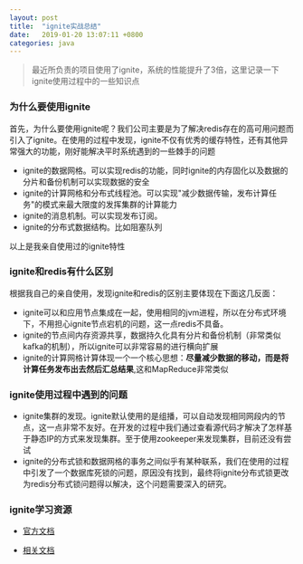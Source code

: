 ```yaml
---
layout: post
title:  "ignite实战总结"
date:	2019-01-20 13:07:11 +0800
categories: java
---
```


> 最近所负责的项目使用了ignite，系统的性能提升了3倍，这里记录一下ignite使用过程中的一些知识点

### 为什么要使用ignite

 首先，为什么要使用ignite呢？我们公司主要是为了解决redis存在的高可用问题而引入了ignite。在使用的过程中发现，ignite不仅有优秀的缓存特性，还有其他异常强大的功能，刚好能解决平时系统遇到的一些棘手的问题

* ignite的数据网格。可以实现redis的功能，同时ignite的内存固化以及数据的分片和备份机制可以实现数据的安全
* ignite的计算网格和分布式线程池。可以实现"减少数据传输，发布计算任务"的模式来最大限度的发挥集群的计算能力
* ignite的消息机制。可以实现发布订阅。
* ignite的分布式数据结构。比如阻塞队列

以上是我亲自使用过的ignite特性

### ignite和redis有什么区别

 根据我自己的亲自使用，发现ignite和redis的区别主要体现在下面这几反面：

 * ignite可以和应用节点集成在一起，使用相同的jvm进程，所以在分布式环境下，不用担心ignite节点宕机的问题，这一点redis不具备。
 * ignite的节点间内存资源共享，数据持久化具有分片和备份机制（非常类似kafka的机制），所以ignite可以非常容易的进行横向扩展
 * ignite的计算网格计算体现一个一个核心思想：**尽量减少数据的移动，而是将计算任务发布出去然后汇总结果**,这和MapReduce非常类似

### ignite使用过程中遇到的问题

 * ignite集群的发现。ignite默认使用的是组播，可以自动发现相同网段内的节点，这一点非常不友好。在开发的过程中我们通过查看源代码才解决了怎样基于静态IP的方式来发现集群。至于使用zookeeper来发现集群，目前还没有尝试
 * ignite的分布式锁和数据网格的事务之间似乎有某种联系，我们在使用的过程中引发了一个数据库死锁的问题，原因没有找到，最终将ignite分布式锁更改为redis分布式锁问题得以解决，这个问题需要深入的研究。

### ignite学习资源

* [官方文档](<https://cwiki.apache.org/confluence/display/IGNITE/Apache+Ignite+Home>)

* [相关文档](<https://apacheignite.readme.io/docs>)